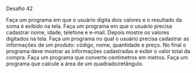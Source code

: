 Desafio 42

Faça um programa em que o usuário digita dois valores e o resultado da soma é exibido na tela. 
Faça um programa em que o usuário precisa cadastrar nome, idade, telefone e e-mail. Depois mostre os valores digitados na tela. 
Faça um programa no qual o usuário precisa cadastrar as informações de um produto: código, nome, quantidade e preço. No final o programa deve mostrar as informações cadastradas e exibir o valor total da compra. 
Faça um programa que converte centímetros em metros. 
Faça um programa que calcule a área de um quadrado/retângulo.
